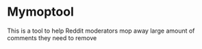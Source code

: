 # Mymoptool
This is a tool to help Reddit moderators mop away large amount of comments they need to remove
